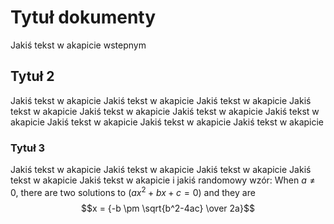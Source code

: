 # Tytuł dokumenty
Jakiś tekst w akapicie wstepnym

## Tytuł 2
Jakiś tekst w akapicie Jakiś tekst w akapicie Jakiś tekst w akapicie Jakiś tekst w akapicie Jakiś tekst w akapicie Jakiś tekst w akapicie Jakiś tekst w akapicie Jakiś tekst w akapicie Jakiś tekst w akapicie Jakiś tekst w akapicie

### Tytuł 3
Jakiś tekst w akapicie Jakiś tekst w akapicie Jakiś tekst w akapicie Jakiś tekst w akapicie Jakiś tekst w akapicie i jakiś randomowy wzór:
When $a \ne 0$, there are two solutions to $(ax^2 + bx + c = 0)$ and they are 
$$x = {-b \pm \sqrt{b^2-4ac} \over 2a}$$

